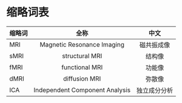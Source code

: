 # 缩略词表

缩略词            |   全称            |  中文
---------- | :----------: | :----------:
MRI        | Magnetic Resonance Imaging | 磁共振成像
sMRI       | structural MRI | 结构像
fMRI       | functional MRI | 功能像
dMRI       | diffusion MRI | 弥散像
ICA                |  Independent Component Analysis | 独立成分分析